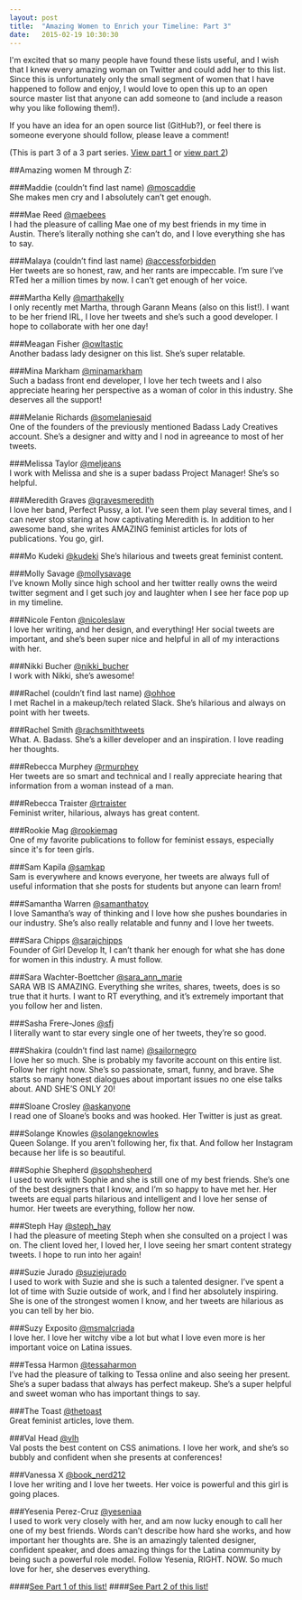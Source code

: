 ```yaml
---
layout: post
title:  "Amazing Women to Enrich your Timeline: Part 3"
date:   2015-02-19 10:30:30
---
```


I'm excited that so many people have found these lists useful, and I wish that I knew every amazing woman on Twitter and could add her to this list. Since this is unfortunately only the small segment of women that I have happened to follow and enjoy, I would love to open this up to an open source master list that anyone can add someone to (and include a reason why you like following them!).

If you have an idea for an open source list (GitHub?), or feel there is someone everyone should follow, please leave a comment!

(This is part 3 of a 3 part series. [View part 1](http://kovalc.in/2015/02/17/women-pt1.html) or [view part 2](http://kovalc.in/2015/02/18/women-pt2.html))

<!--more-->

##Amazing women M through Z:

###Maddie (couldn’t find last name)
[@moscaddie](https://twitter.com/moscaddie)
<br>She makes men cry and I absolutely can’t get enough.

###Mae Reed
[@maebees](https://twitter.com/maebees)
<br>I had the pleasure of calling Mae one of my best friends in my time in Austin. There’s literally nothing she can’t do, and I love everything she has to say.

###Malaya (couldn’t find last name)
[@accessforbidden](https://twitter.com/accessforbidden)
<br>Her tweets are so honest, raw, and her rants are impeccable. I’m sure I’ve RTed her a million times by now. I can’t get enough of her voice.

###Martha Kelly
[@marthakelly](https://twitter.com/marthakelly)
<br>I only recently met Martha, through Garann Means (also on this list!). I want to be her friend IRL, I love her tweets and she’s such a good developer. I hope to collaborate with her one day!

###Meagan Fisher
[@owltastic](https://twitter.com/owltastic)
<br>Another badass lady designer on this list. She’s super relatable.

###Mina Markham
[@minamarkham](https://twitter.com/MinaMarkham)
<br>Such a badass front end developer, I love her tech tweets and I also appreciate hearing her perspective as a woman of color in this industry. She deserves all the support!

###Melanie Richards
[@somelaniesaid](https://twitter.com/somelaniesaid)
<br>One of the founders of the previously mentioned Badass Lady Creatives account. She’s a designer and witty and I nod in agreeance to most of her tweets.

###Melissa Taylor
[@meljeans](https://twitter.com/meljeans)
<br>I work with Melissa and she is a super badass Project Manager! She’s so helpful.

###Meredith Graves
[@gravesmeredith](https://twitter.com/gravesmeredith)
<br>I love her band, Perfect Pussy, a lot. I’ve seen them play several times, and I can never stop staring at how captivating Meredith is. In addition to her awesome band, she writes AMAZING feminist articles for lots of publications. You go, girl.

###Mo Kudeki
[@kudeki](https://twitter.com/kudeki)
She’s hilarious and tweets great feminist content.

###Molly Savage
[@mollysavage](https://twitter.com/mollysavage)
<br>I’ve known Molly since high school and her twitter really owns the weird twitter segment and I get such joy and laughter when I see her face pop up in my timeline.

###Nicole Fenton
[@nicoleslaw](https://twitter.com/nicoleslaw)
<br>I love her writing, and her design, and everything! Her social tweets are important, and she’s been super nice and helpful in all of my interactions with her.

###Nikki Bucher
[@nikki_bucher](https://twitter.com/nikki_bucher)
<br>I work with Nikki, she’s awesome!

###Rachel (couldn’t find last name)
[@ohhoe](https://twitter.com/ohhoe)
<br>I met Rachel in a makeup/tech related Slack. She’s hilarious and always on point with her tweets. 

###Rachel Smith
[@rachsmithtweets](https://twitter.com/rachsmithtweets)
<br>What. A. Badass. She’s a killer developer and an inspiration. I love reading her thoughts.

###Rebecca Murphey
[@rmurphey](https://twitter.com/rmurphey)
<br>Her tweets are so smart and technical and I really appreciate hearing that information from a woman instead of a man.

###Rebecca Traister
[@rtraister](https://twitter.com/rtraister)
<br>Feminist writer, hilarious, always has great content.

###Rookie Mag
[@rookiemag](https://twitter.com/RookieMag)
<br>One of my favorite publications to follow for feminist essays, especially since it's for teen girls.

###Sam Kapila
[@samkap](https://twitter.com/samkap)
<br>Sam is everywhere and knows everyone, her tweets are always full of useful information that she posts for students but anyone can learn from!

###Samantha Warren
[@samanthatoy](https://twitter.com/samanthatoy)
<br>I love Samantha’s way of thinking and I love how she pushes boundaries in our industry. She’s also really relatable and funny and I love her tweets.

###Sara Chipps
[@sarajchipps](https://twitter.com/SaraJChipps)
<br>Founder of Girl Develop It, I can’t thank her enough for what she has done for women in this industry. A must follow.

###Sara Wachter-Boettcher
[@sara_ann_marie](https://twitter.com/sara_ann_marie)
<br>SARA WB IS AMAZING. Everything she writes, shares, tweets, does is so true that it hurts. I want to RT everything, and it’s extremely important that you follow her and listen.

###Sasha Frere-Jones
[@sfj](https://twitter.com/sfj)
<br>I literally want to star every single one of her tweets, they’re so good.

###Shakira (couldn’t find last name)
[@sailornegro](https://twitter.com/sailornegro)
<br>I love her so much. She is probably my favorite account on this entire list. Follow her right now. She’s so passionate, smart, funny, and brave. She starts so many honest dialogues about important issues no one else talks about. AND SHE’S ONLY 20!

###Sloane Crosley
[@askanyone](https://twitter.com/askanyone)
<br>I read one of Sloane’s books and was hooked. Her Twitter is just as great.

###Solange Knowles
[@solangeknowles](https://twitter.com/solangeknowles)
<br>Queen Solange. If you aren’t following her, fix that. And follow her Instagram because her life is so beautiful.

###Sophie Shepherd
[@sophshepherd](https://twitter.com/sophshepherd)
<br>I used to work with Sophie and she is still one of my best friends. She’s one of the best designers that I know, and I’m so happy to have met her. Her tweets are equal parts hilarious and intelligent and I love her sense of humor. Her tweets are everything, follow her now.

###Steph Hay
[@steph_hay](https://twitter.com/steph_hay)
<br>I had the pleasure of meeting Steph when she consulted on a project I was on. The client loved her, I loved her, I love seeing her smart content strategy tweets. I hope to run into her again!

###Suzie Jurado
[@suziejurado](https://twitter.com/suziejurado)
<br>I used to work with Suzie and she is such a talented designer. I’ve spent a lot of time with Suzie outside of work, and I find her absolutely inspiring. She is one of the strongest women I know, and her tweets are hilarious as you can tell by her bio.

###Suzy Exposito
[@msmalcriada](https://twitter.com/MsMalcriada)
<br>I love her. I love her witchy vibe a lot but what I love even more is her important voice on Latina issues.

###Tessa Harmon
[@tessaharmon](https://twitter.com/TessaHarmon)
<br>I’ve had the pleasure of talking to Tessa online and also seeing her present. She’s a super badass that always has perfect makeup. She’s a super helpful and sweet woman who has important things to say.

###The Toast
[@thetoast](https://twitter.com/TheToast)
<br>Great feminist articles, love them.

###Val Head
[@vlh](https://twitter.com/vlh)
<br>Val posts the best content on CSS animations. I love her work, and she’s so bubbly and confident when she presents at conferences!

###Vanessa X
[@book_nerd212](https://twitter.com/book_nerd212)
<br>I love her writing and I love her tweets. Her voice is powerful and this girl is going places.

###Yesenia Perez-Cruz
[@yeseniaa](https://twitter.com/yeseniaa)
<br>I used to work very closely with her, and am now lucky enough to call her one of my best friends. Words can’t describe how hard she works, and how important her thoughts are. She is an amazingly talented designer, confident speaker, and does amazing things for the Latina community by being such a powerful role model. Follow Yesenia, RIGHT. NOW. So much love for her, she deserves everything.

####[See Part 1 of this list!](http://kovalc.in/2015/02/17/women-pt1.html)
####[See Part 2 of this list!](http://kovalc.in/2015/02/18/women-pt2.html)
